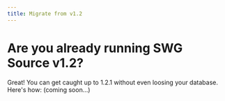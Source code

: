 ```yaml
---
title: Migrate from v1.2
---
```

# Are you already running SWG Source v1.2?
Great! You can get caught up to 1.2.1 without even loosing your database. Here's how:
(coming soon...)
